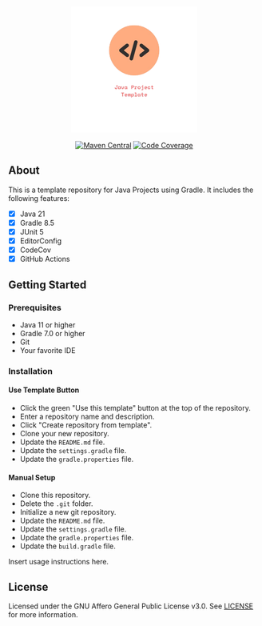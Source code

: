 <p align="center" width="100%">
    <img width="50%" src="docs/assets/logo.png"> 
</p>

<div style="text-align: center">

[![Maven Central](https://img.shields.io/maven-central/v/your-group-id/your-artifact-id?style=for-the-badge)](https://search.maven.org/artifact/your-group-id/your-artifact-id)
[![Code Coverage](https://img.shields.io/codecov/c/github/AmmoniumStudios/java-project-template?style=for-the-badge)](https://codecov.io/gh/AmmoniumStudios/java-project-template)

</div>

## About

This is a template repository for Java Projects using Gradle. It includes the following features:

- [x] Java 21
- [x] Gradle 8.5
- [x] JUnit 5
- [x] EditorConfig
- [x] CodeCov
- [x] GitHub Actions

## Getting Started

### Prerequisites

- Java 11 or higher
- Gradle 7.0 or higher
- Git
- Your favorite IDE

### Installation

#### Use Template Button

- Click the green "Use this template" button at the top of the repository.
- Enter a repository name and description.
- Click "Create repository from template".
- Clone your new repository.
- Update the `README.md` file.
- Update the `settings.gradle` file.
- Update the `gradle.properties` file.

#### Manual Setup
- Clone this repository.
- Delete the `.git` folder.
- Initialize a new git repository.
- Update the `README.md` file.
- Update the `settings.gradle` file.
- Update the `gradle.properties` file.
- Update the `build.gradle` file.

Insert usage instructions here.

## License

Licensed under the GNU Affero General Public License v3.0. See [LICENSE](LICENSE.txt) for more information.